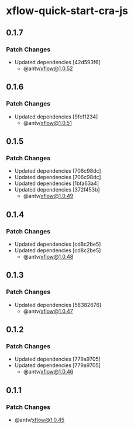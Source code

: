 # xflow-quick-start-cra-js

## 0.1.7

### Patch Changes

- Updated dependencies [42d593f6]
  - @antv/xflow@1.0.52

## 0.1.6

### Patch Changes

- Updated dependencies [9fcf1234]
  - @antv/xflow@1.0.51

## 0.1.5

### Patch Changes

- Updated dependencies [706c98dc]
- Updated dependencies [706c98dc]
- Updated dependencies [1bfa63a4]
- Updated dependencies [372f453b]
  - @antv/xflow@1.0.49

## 0.1.4

### Patch Changes

- Updated dependencies [cd8c2be5]
- Updated dependencies [cd8c2be5]
  - @antv/xflow@1.0.48

## 0.1.3

### Patch Changes

- Updated dependencies [58382676]
  - @antv/xflow@1.0.47

## 0.1.2

### Patch Changes

- Updated dependencies [779a9705]
- Updated dependencies [779a9705]
  - @antv/xflow@1.0.46

## 0.1.1

### Patch Changes

- @antv/xflow@1.0.45

